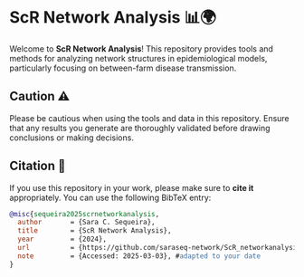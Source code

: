 # ScR Network Analysis 📊🌍

Welcome to **ScR Network Analysis**! This repository provides tools and methods for analyzing network structures in epidemiological models, particularly focusing on between-farm disease transmission.

## Caution ⚠️

Please be cautious when using the tools and data in this repository. Ensure that any results you generate are thoroughly validated before drawing conclusions or making decisions.

## Citation 📝

If you use this repository in your work, please make sure to **cite it** appropriately. You can use the following BibTeX entry:

```bibtex
@misc{sequeira2025scrnetworkanalysis,
  author       = {Sara C. Sequeira},
  title        = {ScR Network Analysis},
  year         = {2024},
  url          = {https://github.com/saraseq-network/ScR_networkanalysis},
  note         = {Accessed: 2025-03-03}, #adapted to your date
}

